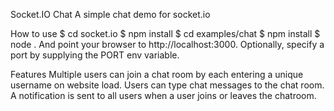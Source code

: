 Socket.IO Chat
A simple chat demo for socket.io

How to use
$ cd socket.io
$ npm install
$ cd examples/chat
$ npm install
$ node .
And point your browser to http://localhost:3000. Optionally, specify a port by supplying the PORT env variable.

Features
Multiple users can join a chat room by each entering a unique username on website load.
Users can type chat messages to the chat room.
A notification is sent to all users when a user joins or leaves the chatroom.
